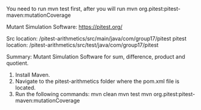 You need to run mvn test first, after you will run mvn org.pitest:pitest-maven:mutationCoverage

Mutant Simulation Software: https://pitest.org/

Src location: /pitest-arithmetics/src/main/java/com/group17/pitest
pitest location: /pitest-arithmetics/src/test/java/com/group17/pitest

Summary: 
Mutant Simulation Software for sum, difference, product and quotient.

1. Install Maven.
2. Navigate to the pitest-arithmetics folder where the pom.xml file is located.
3. Run the following commands:
	mvn clean
	mvn test
	mvn org.pitest:pitest-maven:mutationCoverage
